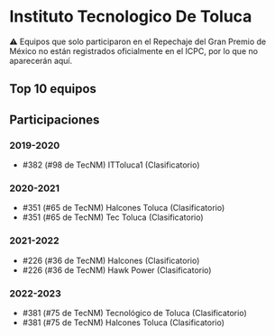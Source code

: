 # Instituto Tecnologico De Toluca

:warning: Equipos que solo participaron en el Repechaje del Gran Premio de México no están registrados oficialmente en el ICPC, por lo que no aparecerán aquí.

## Top 10 equipos


## Participaciones

### 2019-2020

- #382 (#98 de TecNM) ITToluca1 (Clasificatorio)

### 2020-2021

- #351 (#65 de TecNM) Halcones Toluca (Clasificatorio)
- #351 (#65 de TecNM) Tec Toluca (Clasificatorio)

### 2021-2022

- #226 (#36 de TecNM) Halcones (Clasificatorio)
- #226 (#36 de TecNM) Hawk Power (Clasificatorio)

### 2022-2023

- #381 (#75 de TecNM) Tecnológico de Toluca (Clasificatorio)
- #381 (#75 de TecNM) Halcones Toluca (Clasificatorio)



